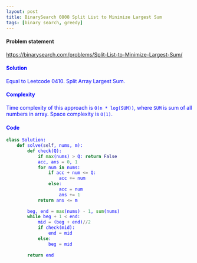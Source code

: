 ```yaml
---
layout: post
title: BinarySearch 0808 Split List to Minimize Largest Sum
tags: [binary search, greedy]
---
```


#### Problem statement

<a href="https://binarysearch.com/problems/Split-List-to-Minimize-Largest-Sum/"> <font color = blue>https://binarysearch.com/problems/Split-List-to-Minimize-Largest-Sum/

#### Solution
Equal to Leetcode 0410. Split Array Largest Sum.

#### Complexity
Time complexity of this approach is `O(n * log(SUM))`, where `SUM` is sum of all numbers in array. Space complexity is `O(1)`.

#### Code
```python
class Solution:
    def solve(self, nums, m):
        def check(Q):
            if max(nums) > Q: return False
            acc, ans = 0, 1
            for num in nums:
                if acc + num <= Q:
                    acc += num
                else:
                    acc = num
                    ans += 1
            return ans <= m
        
        beg, end = max(nums) - 1, sum(nums)
        while beg + 1 < end:
            mid = (beg + end)//2
            if check(mid):
                end = mid
            else:
                beg = mid
        
        return end
```
